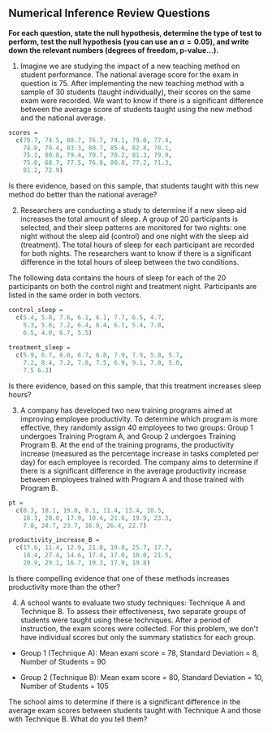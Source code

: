 Numerical Inference Review Questions
---------------------------------------

**For each question, state the null hypothesis, determine the type of test to perform, test the null hypothesis (you can use an $\alpha = 0.05$), and write down the relevant numbers (degrees of freedom, p-value...).**

1. Imagine we are studying the impact of a new teaching method on student performance. The national average score for the exam in question is 75. After implementing the new teaching method with a sample of 30 students (taught individually), their scores on the same exam were recorded. We want to know if there is a significant difference between the average score of students taught using the new method and the national average.

```r
scores = 
  c(79.7, 74.5, 88.7, 76.7, 74.1, 79.0, 77.4,
    74.8, 79.4, 83.3, 80.7, 85.6, 82.8, 78.1,
    75.1, 80.8, 79.4, 70.7, 78.2, 81.3, 79.9,
    75.8, 68.7, 77.5, 76.8, 80.8, 77.2, 71.3,
    81.2, 72.9)
```

Is there evidence, based on this sample, that students taught with this new method do better than the national average?  

2. Researchers are conducting a study to determine if a new sleep aid increases the total amount of sleep. A group of 20 participants is selected, and their sleep patterns are monitored for two nights: one night without the sleep aid (control) and one night with the sleep aid (treatment). The total hours of sleep for each participant are recorded for both nights. The researchers want to know if there is a significant difference in the total hours of sleep between the two conditions.

The following data contains the hours of sleep for each of the 20 participants on both the control night and treatment night.  Participants are listed in the same order in both vectors.

```r
control_sleep = 
  c(5.4, 5.8, 7.6, 6.1, 6.1, 7.7, 6.5, 4.7, 
    5.3, 5.6, 7.2, 6.4, 6.4, 6.1, 5.4, 7.8, 
    6.5, 4.0, 6.7, 5.5)
    
treatment_sleep =
  c(5.9, 6.7, 8.0, 6.7, 6.8, 7.9, 7.9, 5.8, 5.7,
    7.2, 8.4, 7.2, 7.8, 7.5, 6.9, 9.1, 7.8, 5.0,
    7.5 6.3)
``` 

Is there evidence, based on this sample, that this treatment increases sleep hours?

3. A company has developed two new training programs aimed at improving employee productivity. To determine which program is more effective, they randomly assign 40 employees to two groups: Group 1 undergoes Training Program A, and Group 2 undergoes Training Program B. At the end of the training programs, the productivity increase (measured as the percentage increase in tasks completed per day) for each employee is recorded. The company aims to determine if there is a significant difference in the average productivity increase between employees trained with Program A and those trained with Program B.

```r
pt =
  c(8.3, 18.1, 19.0, 8.1, 11.4, 13.4, 18.5,
    16.3, 20.0, 17.9, 10.4, 21.6, 19.9, 23.3,
    7.8, 24.7, 23.7, 16.9, 26.4, 22.7)

productivity_increase_B =
  c(17.6, 11.4, 12.9, 21.0, 19.8, 25.7, 17.7,
    18.4, 27.4, 14.6, 17.4, 17.0, 10.0, 21.5,
    20.9, 29.1, 16.7, 19.3, 17.9, 19.8)
```

Is there compelling evidence that one of these methods increases productivity more than the other?

4. A school wants to evaluate two study techniques: Technique A and Technique B. To assess their effectiveness, two separate groups of students were taught using these techniques. After a period of instruction, the exam scores were collected. For this problem, we don't have individual scores but only the summary statistics for each group.

* Group 1 (Technique A): Mean exam score = 78, Standard Deviation = 8, Number of Students = 90

* Group 2 (Technique B): Mean exam score = 80, Standard Deviation = 10, Number of Students = 105

The school aims to determine if there is a significant difference in the average exam scores between students taught with Technique A and those with Technique B.  What do you tell them?
